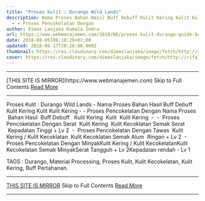 ```yaml
---
title: "Proses Kulit : Durango Wild Lands"
description: Nama Proses Bahan Hasil Buff Debuff Kulit Kering Kulit Kulit Kering
  - - Proses Pencokelatan Dengan
author: Dimas Lanjaka Kumala Indra
url: https://www.webmanajemen.com/2018/06/proses-kulit-durango-guide-book.html
date: 2018-08-05T06:18:29+07:00
updated: 2018-06-17T20:28:00.000Z
thumbnail: https://res.cloudinary.com/dimaslanjaka/image/fetch/http://rifaldy.com/wp-content/uploads/2018/05/durango.png
cover: https://res.cloudinary.com/dimaslanjaka/image/fetch/http://rifaldy.com/wp-content/uploads/2018/05/durango.png
---
```


<hr/> [THIS SITE IS MIRROR](https://www.webmanajemen.com) Skip to Full Contents <a href="https://www.webmanajemen.com/2018/06/proses-kulit-durango-guide-book.html" rel="follow" class="button" id="read-more">Read More</a> <hr/> Proses Kulit : Durango Wild Lands - Nama Proses Bahan Hasil Buff Debuff Kulit Kering Kulit Kulit Kering - - Proses Pencokelatan Dengan Nama Proses    Bahan   Hasil    Buff   Debuff   
    Kulit Kering    Kulit    Kulit Kering    -    -  
    Proses Pencokelatan Dengan Serat    Kulit Kering    Kulit Kecoklatan Semak Serat    Kepadatan Tinggi + Lv 2    -  
    Proses Pencokelatan Dengan Tawas    Kulit Kering / Kulit Kecoklatan    Kulit Kecoklatan Semak Alum    Ringan + Lv 2    -  
Proses Pencokelatan Dengan MinyakKulit Kering / Kulit KecokelatanKulit Kecokelatan Semak MinyakSerat Tangguh + Lv 2Kepadatan rendah - Lv 1

 TAGS : Durango, Material Processing, Proses Kulit, Kulit Kecokelatan, Kulit Kering, Buff Pertahanan. <hr/> [THIS SITE IS MIRROR](https://www.webmanajemen.com) Skip to Full Contents <a href="https://www.webmanajemen.com/2018/06/proses-kulit-durango-guide-book.html" rel="follow" class="button" id="read-more">Read More</a> <hr/>